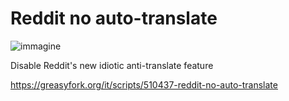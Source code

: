 # Reddit no auto-translate
![immagine](https://github.com/user-attachments/assets/7111a0d6-e383-424d-8f14-a5e0fc9739f1)

Disable Reddit's new idiotic anti-translate feature

https://greasyfork.org/it/scripts/510437-reddit-no-auto-translate
